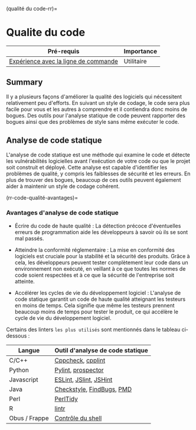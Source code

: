 (qualité du code-rr)=
# Qualite du code

| Pré-requis                                                                                        | Importance |
| -------------------------------------------------------------------------------------------------- | ---------- |
| [Expérience avec la ligne de commande](https://programminghistorian.org/en/lessons/intro-to-bash) | Utilitaire |

## Summary

Il y a plusieurs façons d'améliorer la qualité des logiciels qui nécessitent relativement peu d'efforts. En suivant un style de codage, le code sera plus facile pour vous et les autres à comprendre et il contiendra donc moins de bogues. Des outils pour l'analyse statique de code peuvent rapporter des bogues ainsi que des problèmes de style sans même exécuter le code.

## Analyse de code statique

L'analyse de code statique est une méthode qui examine le code et détecte les vulnérabilités logicielles avant l'exécution de votre code ou que le projet soit construit et déployé. Cette analyse est capable d'identifier les problèmes de qualité, y compris les faiblesses de sécurité et les erreurs. En plus de trouver des bogues, beaucoup de ces outils peuvent également aider à maintenir un style de codage cohérent.

(rr-code-qualité-avantages)=
### Avantages d'analyse de code statique

- Écrire du code de haute qualité : La détection précoce d'éventuelles erreurs de programmation aide les développeurs à savoir où ils se sont mal passés.

- Atteindre la conformité réglementaire : La mise en conformité des logiciels est cruciale pour la stabilité et la sécurité des produits. Grâce à cela, les développeurs peuvent tester complètement leur code dans un environnement non exécuté, en veillant à ce que toutes les normes de code soient respectées et à ce que la sécurité de l'entreprise soit atteinte.

- Accélérer les cycles de vie du développement logiciel : L'analyse de code statique garantit un code de haute qualité atteignant les testeurs en moins de temps. Cela signifie que même les testeurs prennent beaucoup moins de temps pour tester le produit, ce qui accélère le cycle de vie du développement logiciel.

Certains des linters `les plus utilisés` sont mentionnés dans le tableau ci-dessous :

| Langue        | Outil d'analyse de code statique                                                                                             |
| ------------- | ---------------------------------------------------------------------------------------------------------------------------- |
| C/C++         | [Cppcheck](http://cppcheck.sourceforge.net/), [cpplint](https://github.com/cpplintcpplint)                                   |
| Python        | [Pylint](https://pypi.org/project/pylint/), [prospector](https://prospector.readthedocs.io)                                  |
| Javascript    | [ESLint](https://eslint.org/), [JSlint](https://jslint.com/), [JSHint](https://jshint.com/)                                  |
| Java          | [Checkstyle](https://checkstyle.sourceforge.io/), [FindBugs](http://findbugs.sourceforge.net), [PMD](https://pmd.github.io/) |
| Perl          | [PerlTidy](https://metacpan.org/pod/perltidy)                                                                                |
| R             | [lintr](https://github.com/jimhester/lintr)                                                                                  |
| Obus / Frappe | [Contrôle du shell](https://www.shellcheck.net)                                                                              |

